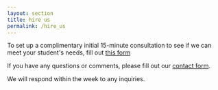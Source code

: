 ```yaml
---
layout: section
title: hire us
permalink: /hire_us
---
```

<!-- {% include sections/last_post.html last_post=site.tutorials.last%}
{% include sections/items_except_last.html items=site.tutorials%} -->

To set up a complimentary initial 15-minute consultation to see if we can meet your student's needs, fill out  <a href='https://forms.gle/aUdX4RKzSs1UeN9A9' target="_blank">this form</a>

If you have any questions or comments, please fill out our  <a href='https://forms.gle/HxEDmhv3m6EyRYxD7' target="_blank"> contact form</a>. 

We will respond within the week to any inquiries. 
